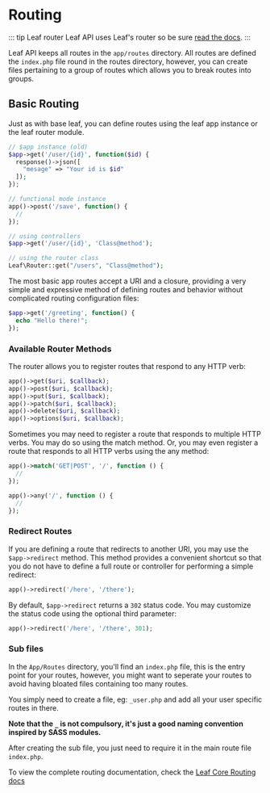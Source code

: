 # Routing

::: tip Leaf router
Leaf API uses Leaf's router so be sure [read the docs](https://leafphp.dev/docs/routing/).
:::

Leaf API keeps all routes in the `app/routes` directory. All routes are defined the `index.php` file round in the routes directory, however, you can create files pertaining to a group of routes which allows you to break routes into groups.

## Basic Routing

Just as with base leaf, you can define routes using the leaf app instance or the leaf router module.

```php
// $app instance (old)
$app->get('/user/{id}', function($id) {
  response()->json([
    "mesage" => "Your id is $id"
  ]);
});

// functional mode instance
app()->post('/save', function() {
  // 
});

// using controllers
$app->get('/user/{id}', 'Class@method');

// using the router class
Leaf\Router::get("/users", "Class@method");
```

The most basic app routes accept a URI and a closure, providing a very simple and expressive method of defining routes and behavior without complicated routing configuration files:

```php
$app->get('/greeting', function() {
  echo "Hello there!";
});
```

### Available Router Methods

The router allows you to register routes that respond to any HTTP verb:

```php
app()->get($uri, $callback);
app()->post($uri, $callback);
app()->put($uri, $callback);
app()->patch($uri, $callback);
app()->delete($uri, $callback);
app()->options($uri, $callback);
```

Sometimes you may need to register a route that responds to multiple HTTP verbs. You may do so using the match method. Or, you may even register a route that responds to all HTTP verbs using the any method:

```php
app()->match('GET|POST', '/', function () {
  //
});

app()->any('/', function () {
  //
});
```

### Redirect Routes

If you are defining a route that redirects to another URI, you may use the `$app->redirect` method. This method provides a convenient shortcut so that you do not have to define a full route or controller for performing a simple redirect:

```php
app()->redirect('/here', '/there');
```

By default, `$app->redirect` returns a `302` status code. You may customize the status code using the optional third parameter:

```php
app()->redirect('/here', '/there', 301);
```

### Sub files

In the `App/Routes` directory, you'll find an `index.php` file, this is the entry point for your routes, however, you might want to seperate your routes to avoid having bloated files containing too many routes.

You simply need to create a file, eg: `_user.php` and add all your user specific routes in there.

**Note that the `_` is not compulsory, it's just a good naming convention inspired by SASS modules.**

After creating the sub file, you just need to require it in the main route file `index.php`.

To view the complete routing documentation, check the [Leaf Core Routing docs](https://leafphp.dev/docs/routing/)
